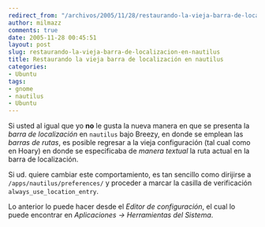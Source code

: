 ```yaml
---
redirect_from: "/archivos/2005/11/28/restaurando-la-vieja-barra-de-localizacion-en-nautilus/"
author: milmazz
comments: true
date: 2005-11-28 00:45:51
layout: post
slug: restaurando-la-vieja-barra-de-localizacion-en-nautilus
title: Restaurando la vieja barra de localización en nautilus
categories:
- Ubuntu
tags:
- gnome
- nautilus
- Ubuntu
---
```


Si usted al igual que yo **no** le gusta la nueva manera en que se presenta la _barra de localización_ en `nautilus` bajo Breezy, en donde se emplean las _barras de rutas_, es posible regresar a la vieja configuración (tal cual como en Hoary) en donde se especificaba de _manera textual_ la ruta actual en la barra de localización.

Si ud. quiere cambiar este comportamiento, es tan sencillo como dirijirse a `/apps/nautilus/preferences/` y proceder a marcar la casilla de verificación `always_use_location_entry`.

Lo anterior lo puede hacer desde el _Editor de configuración_, el cual lo puede encontrar en _Aplicaciones -> Herramientas del Sistema_.
